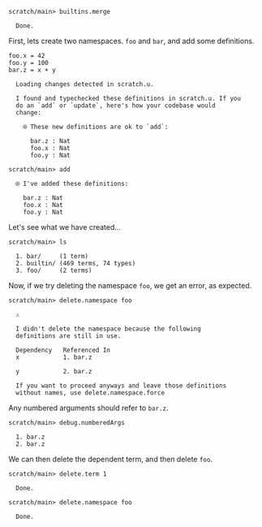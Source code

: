 ``` ucm
scratch/main> builtins.merge

  Done.

```

First, lets create two namespaces. `foo` and `bar`, and add some definitions.

``` unison
foo.x = 42
foo.y = 100
bar.z = x + y
```

``` ucm
  Loading changes detected in scratch.u.

  I found and typechecked these definitions in scratch.u. If you
  do an `add` or `update`, here's how your codebase would
  change:
  
    ⍟ These new definitions are ok to `add`:
    
      bar.z : Nat
      foo.x : Nat
      foo.y : Nat

```

``` ucm
scratch/main> add

  ⍟ I've added these definitions:
  
    bar.z : Nat
    foo.x : Nat
    foo.y : Nat

```

Let's see what we have created...

``` ucm
scratch/main> ls

  1. bar/     (1 term)
  2. builtin/ (469 terms, 74 types)
  3. foo/     (2 terms)

```

Now, if we try deleting the namespace `foo`, we get an error, as expected.

``` ucm
scratch/main> delete.namespace foo

  ⚠️
  
  I didn't delete the namespace because the following
  definitions are still in use.
  
  Dependency   Referenced In
  x            1. bar.z
               
  y            2. bar.z
  
  If you want to proceed anyways and leave those definitions
  without names, use delete.namespace.force

```

Any numbered arguments should refer to `bar.z`.

``` ucm
scratch/main> debug.numberedArgs

  1. bar.z
  2. bar.z

```

We can then delete the dependent term, and then delete `foo`.

``` ucm
scratch/main> delete.term 1

  Done.

scratch/main> delete.namespace foo

  Done.

```
